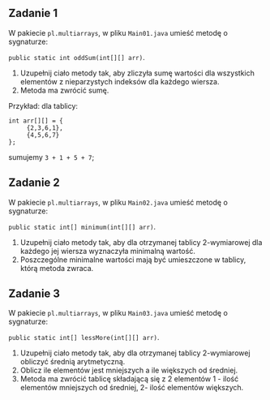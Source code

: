## Zadanie 1

W pakiecie `pl.multiarrays`, w pliku `Main01.java` umieść metodę o sygnaturze:
 
 `public static int oddSum(int[][] arr)`.
 
1. Uzupełnij ciało metody tak, aby zliczyła sumę wartości dla wszystkich elementów z
 nieparzystych indeksów dla każdego wiersza.
2. Metoda ma zwrócić sumę.

Przykład: dla tablicy:
```
int arr[][] = {
     {2,3,6,1},
     {4,5,6,7}
};
```

sumujemy `3 + 1 + 5 + 7`;


## Zadanie 2

W pakiecie `pl.multiarrays`, w pliku `Main02.java` umieść metodę o sygnaturze:
 
 `public static int[] minimum(int[][] arr)`.
 
1. Uzupełnij ciało metody tak, aby dla otrzymanej tablicy 2-wymiarowej dla każdego jej wiersza wyznaczyła minimalną wartość.
2. Poszczególne minimalne wartości mają być umieszczone w tablicy, którą metoda zwraca.


## Zadanie 3

W pakiecie `pl.multiarrays`, w pliku `Main03.java` umieść metodę o sygnaturze:
 
 `public static int[] lessMore(int[][] arr)`.
 
1. Uzupełnij ciało metody tak, aby dla otrzymanej tablicy 2-wymiarowej obliczyć średnią arytmetyczną.
2. Oblicz ile elementów jest mniejszych a ile większych od średniej.
3. Metoda ma zwrócić tablicę składającą się z 2 elementów 1 - ilość elementów mniejszych od średniej, 2- ilość elementów większych.

